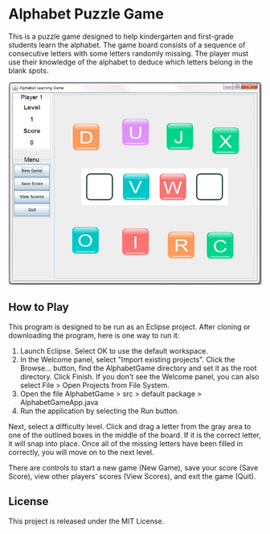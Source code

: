 

# Alphabet Puzzle Game

This is a puzzle game designed to help 
kindergarten and first-grade students learn the alphabet. The game board 
consists of a sequence of consecutive letters with some letters 
randomly missing. 
The player must use their knowledge of the alphabet to deduce which 
letters belong in the blank spots.

<img align="bottom" src="https://github.com/lmitchell4/AlphabetGame/blob/master/images/example_game.png" alt="Example game">

## How to Play

This program is designed to be run as an Eclipse project. After cloning or 
downloading the program, here is one way to run it:

1) Launch Eclipse. Select OK to use the default workspace.
2) In the Welcome panel, select "Import existing projects". Click the 
Browse... button, find the AlphabetGame directory and set it as the root 
directory. Click Finish. If you don't see the Welcome panel, you can also 
select File > Open Projects from File System.
2) Open the file AlphabetGame > src > default package > AlphabetGameApp.java
3) Run the application by selecting the Run button.

Next, select a difficulty level. Click and drag a letter from the gray area 
to one of the outlined boxes in the middle of the board. If it is the 
correct letter, it will snap into place. Once all of the missing letters 
have been filled in correctly, you will move on to the next level.

There are controls to start a new game (New Game), save your score (Save 
Score), view other players' scores (View Scores), and exit the game (Quit).


## License

This project is released under the MIT License.

